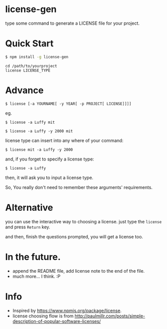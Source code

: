 # license-gen

type some command to generate a LICENSE file for your project.


# Quick Start

```sh
$ npm install -g license-gen
```

```
cd /path/to/yourproject
license LICENSE_TYPE
```

# Advance

```
$ license [-a YOURNAME[ -y YEAR[ -p PROJECT[ LICENSE]]]]
```

eg.

```
$ license -a Luffy mit
```

```
$ license -a Luffy -y 2000 mit
```

license type can insert into any where of your command:
```
$ license mit -a Luffy -y 2000
```

and, if you forget to specify a license type:
```
$ license -a Luffy
```
then, it will ask you to input a license type.

So, You really don't need to remember these arguments' requirements.


# Alternative

you can use the interactive way to choosing a license. just type the `license` and press `Return` key.

and then, finish the questions prompted, you will get a license too.


# In the future.
* append the README file, add license note to the end of the file.
* much more... I think. :P


# Info
* Inspired by https://www.npmjs.org/package/license.
* license choosing flow is from http://paulmillr.com/posts/simple-description-of-popular-software-licenses/
